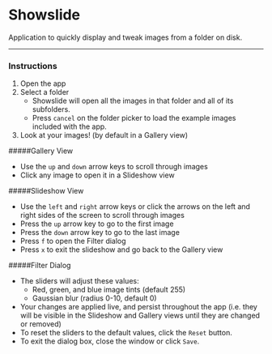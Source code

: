 # Showslide #

Application to quickly display and tweak images from a folder on disk.

---

### Instructions ###

1. Open the app
2. Select a folder
	* Showslide will open all the images in that folder and all of its subfolders.
	* Press `cancel` on the folder picker to load the example images included with the app.
3. Look at your images! (by default in a Gallery view)

#####Gallery View
* Use the `up` and `down` arrow keys to scroll through images
* Click any image to open it in a Slideshow view


#####Slideshow View
* Use the `left` and `right` arrow keys or click the arrows on the left and right sides of the screen to scroll through images
* Press the `up` arrow key to go to the first image
* Press the `down` arrow key to go to the last image
* Press `f` to open the Filter dialog
* Press `x` to exit the slideshow and go back to the Gallery view

#####Filter Dialog
* The sliders will adjust these values:	
	* Red, green, and blue image tints (default 255)
	* Gaussian blur (radius 0-10, default 0)
* Your changes are applied live, and persist throughout the app (i.e. they will be visible in the Slideshow and Gallery views until they are changed or removed)
* To reset the sliders to the default values, click the `Reset` button.
* To exit the dialog box, close the window or click `Save`.